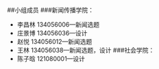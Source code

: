 ##小组成员
###新闻传播学院：
- 李昌林  134056006—新闻选题
- 庄景博  134056036—设计
- 赵悦    134056012—新闻选题
- 王林    134056038—新闻选题，设计
###社会学院：  
- 陈子晗  121080001—设计